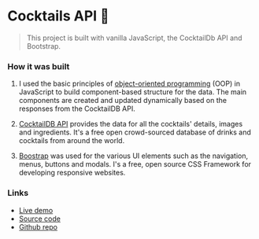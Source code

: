 # Cocktails API 🍹

> This project is built with vanilla JavaScript, the CocktailDb API and Bootstrap.

### How it was built
1. I used the basic principles of [object-oriented programming](https://developer.mozilla.org/en-US/docs/Learn/JavaScript/Objects/Object-oriented_programming) (OOP) in JavaScript to build component-based structure for the data. The main components are created and updated dynamically based on the responses from the CocktailDB API.

2. [CocktailDB API](https://www.thecocktaildb.com/api.php) provides the data for all the cocktails' details, images and ingredients. It's a free open crowd-sourced database of drinks and cocktails from around the world.

3. [Boostrap](https://getbootstrap.com/) was used for the various UI elements such as the navigation, menus, buttons and modals. I's a free, open source CSS Framework for developing responsive websites.

### Links
- [Live demo](https://js-cocktailsdb-api.rolandjlevy.repl.co/)
- [Source code](https://replit.com/@RolandJLevy/js-cocktailsdb-api)
- [Github repo](https://github.com/rolandjlevy/js-cocktailsdb-api)